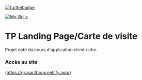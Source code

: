 [![forthebadge](http://forthebadge.com/images/badges/built-with-love.svg)](http://forthebadge.com)

[![My Skills](https://skillicons.dev/icons?i=html,css,nodejs,vue)](https://skillicons.dev)

# TP Landing Page/Carte de visite

Projet noté du cours d'application client riche.

### Accès au site

(https://grasanthony.netlify.app/)



